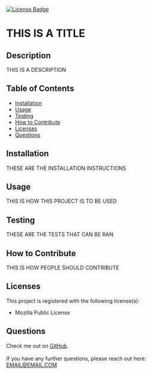 
[![License Badge](https://img.shields.io/badge/License-Mozilla_Public_License-blueviolet.svg)](https://shields.io/)

# THIS IS A TITLE


## Description
THIS IS A DESCRIPTION


## Table of Contents
  * [Installation](#installation)
  * [Usage](#usage)
  * [Testing](#testing)
  * [How to Contribute](#how-to-contribute)
  * [Licenses](#licenses)
  * [Questions](#questions)


## Installation
THESE ARE THE INSTALLATION INSTRUCTIONS


## Usage
THIS IS HOW THIS PROJECT IS TO BE USED


## Testing
THESE ARE THE TESTS THAT CAN BE RAN


## How to Contribute
THIS IS HOW PEOPLE SHOULD CONTRIBUTE


## Licenses
This project is registered with the following license(s):
* Mozilla Public License


## Questions
Check me out on [GitHub](https://www.github.com/GITHUBUSERNAME). 
<br>
<br>
If you have any further questions, please reach out here: EMAIL@EMAIL.COM
  